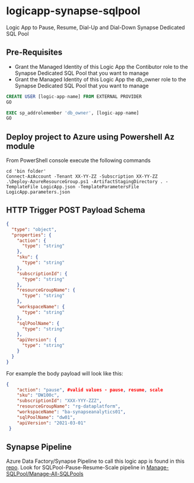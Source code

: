 # logicapp-synapse-sqlpool
Logic App to Pause, Resume, Dial-Up and Dial-Down Synapse Dedicated SQL Pool

## Pre-Requisites
 - Grant the Managed Identity of this Logic App the Contibutor role to the Synapse Dedicated SQL Pool that you want to manage
 - Grant the Managed Identity of this Logic App the db_owner role to the Synapse Dedicated SQL Pool that you want to manage
```sql
CREATE USER [logic-app-name] FROM EXTERNAL PROVIDER
GO

EXEC sp_addrolemember 'db_owner', [logic-app-name]
GO
```
## Deploy project to Azure using Powershell Az module
From PowerShell console execute the following commands
```console
cd 'bin folder'
Connect-AzAccount -Tenant XX-YY-ZZ -Subscription XX-YY-ZZ
.\Deploy-AzureResourceGroup.ps1 -ArtifactStagingDirectory . -TemplateFile LogicApp.json -TemplateParametersFile LogicApp.parameters.json
```

## HTTP Trigger POST Payload Schema

```json
{
  "type": "object",
  "properties": {
    "action": {
      "type": "string"
    },
    "sku": {
      "type": "string"
    },
    "subscriptionId": {
      "type": "string"
    },
    "resourceGroupName": {
      "type": "string"
    },
    "workspaceName": {
      "type": "string"
    },
    "sqlPoolName": {
      "type": "string"
    },
    "apiVersion": {
      "type": "string"
    }
  }
}
```

For example the body payload will look like this:
```json
{
    "action": "pause", #valid values - pause, resume, scale
    "sku": "DW100c",
    "subscriptionId": "XXX-YYY-ZZZ",
    "resourceGroupName": "rg-dataplatform",
    "workspaceName": "ba-synapseanalytics01",
    "sqlPoolName": "dw01",
    "apiVersion": "2021-03-01"
 }
```
## Synapse Pipeline
Azure Data Factory/Synapse Pipeline to call this logic app is found in this [repo](https://github.com/bennyaustin/synapse-dataplatform).
Look for SQLPool-Pause-Resume-Scale pipeline in [Manage-SQLPool/Manage-All-SQLPools](https://github.com/bennyaustin/synapse-dataplatform/blob/main/pipeline/Manage-All-SQLPools.json)
